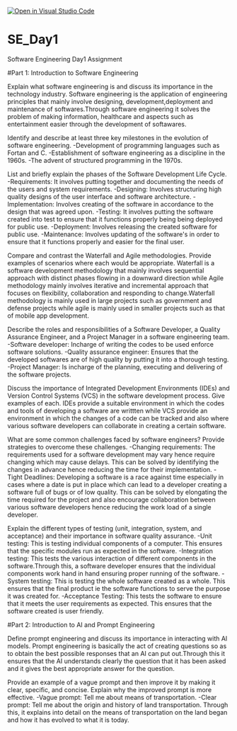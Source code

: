 [![Open in Visual Studio Code](https://classroom.github.com/assets/open-in-vscode-2e0aaae1b6195c2367325f4f02e2d04e9abb55f0b24a779b69b11b9e10269abc.svg)](https://classroom.github.com/online_ide?assignment_repo_id=18417127&assignment_repo_type=AssignmentRepo)
# SE_Day1
Software Engineering Day1 Assignment

#Part 1: Introduction to Software Engineering

Explain what software engineering is and discuss its importance in the technology industry.
Software engineering is the application of engineering principles that mainly involve designing, development,deployment and maintenance of softwares.Through software engineering it solves the problem of making information, healthcare and aspects such as entertainment easier through the development of softawares.  

Identify and describe at least three key milestones in the evolution of software engineering.
-Development of programming languages such as Fortan and C.
-Establishment of software engineering as a discipline in the 1960s.
-The advent of structured programming in the 1970s.

List and briefly explain the phases of the Software Development Life Cycle.
-Requirements: It involves putting together and documenting the needs of the users and system requirements.
-Designing: Involves structuring high quality designs of the user interface and software architecture.
-Implementation: Involves creating of the software in accordance to the design that was agreed upon.
-Testing: It involves putting the software created into test to ensure that it functions properly being being deployed for public use.
-Deployment: Involves releasing the created software for public use.
-Maintenance: Involves updating of the software's in order to ensure that it functions properly and easier for the final user.

Compare and contrast the Waterfall and Agile methodologies. Provide examples of scenarios where each would be appropriate.
Waterfall is a software development methodology that mainly involves sequential approach with distinct phases flowing in a downward direction while Agile methodology mainly involves iterative and incremental approach that focuses on flexibility, collaboration and responding to change.Waterfall methodology is mainly used in large projects such as government and defense projects while agile is mainly used in smaller projects such as that of mobile app development.

Describe the roles and responsibilities of a Software Developer, a Quality Assurance Engineer, and a Project Manager in a software engineering team.
-Software developer: Incharge of writing the codes to be used enforce software solutions.
-Quality assurance engineer: Ensures that the developed softwares are of high quality by putting it into a thorough testing.
-Project Manager: Is incharge of the planning, executing and delivering of the software projects.

Discuss the importance of Integrated Development Environments (IDEs) and Version Control Systems (VCS) in the software development process. Give examples of each.
IDEs provide a suitable environment in which the codes and tools of developing a software are writtten while VCS provide an environment in which the changes of a code can be tracked and also where various software developers can collaborate in creating a certain software. 

What are some common challenges faced by software engineers? Provide strategies to overcome these challenges.
-Changing requirements: The requirements used for a software development may vary hence require changing which may cause delays. This can be solved by identifying the changes in advance hence reducing the time for their implementation.
-Tight Deadlines: Developing a software is a race against time especially in cases where a date is put in place which can lead to a developer creating a software full of bugs or of low quality. This can be solved by elongating the time required for the project and also encourage collaboration between various software developers hence reducing the work load of a single developer.

Explain the different types of testing (unit, integration, system, and acceptance) and their importance in software quality assurance.
-Unit testing: This is testing individual components of a computer. This ensures that the specific modules run as expected in the software.
-Integration testing: This tests the various interaction of different components in the software.Through this, a software developer ensures that the individual components work hand in hand ensuring proper running of the software.
-System testing: This is testing the whole software created as a whole. This ensures that the final product ie the software functions to serve the purpose it was created for.
-Acceptance Testing: This tests the software to ensure that it meets the user requirements as expected. This ensures that the software created is user friendly. 

#Part 2: Introduction to AI and Prompt Engineering


Define prompt engineering and discuss its importance in interacting with AI models.
Prompt engineering is basically the act of creating questions so as to obtain the best possible responses that an AI can put out.Through this it ensures that the AI understands clearly the question that it has been asked and it gives the best appropriate answer for the question.

Provide an example of a vague prompt and then improve it by making it clear, specific, and concise. Explain why the improved prompt is more effective.
-Vague prompt: Tell me about means of transportation.
-Clear prompt: Tell me about the origin and history of land transportation.
Through this, it explains into detail on the means of transportation on the land began and how it has evolved to what it is today.
